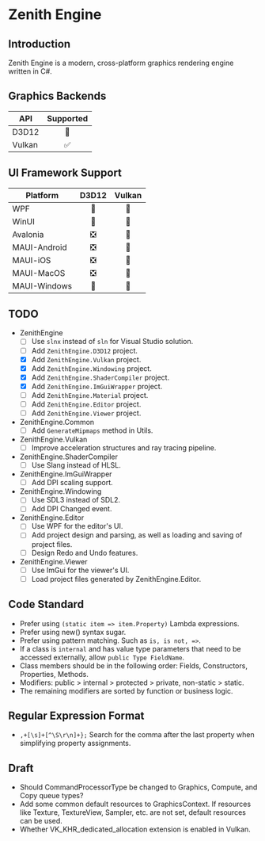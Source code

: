 ﻿# Zenith Engine

## Introduction
Zenith Engine is a modern, cross-platform graphics rendering engine written in C#.

## Graphics Backends
| API    | Supported |
| ---    | :-------: |
| D3D12  | 🚧 |
| Vulkan | ✅ |

## UI Framework Support
| Platform     | D3D12 | Vulkan |
| --------     | :---: | :----: |
| WPF          | 🚧 | 🚧 |
| WinUI        | 🚧 | 🚧 |
| Avalonia     | ❎ | 🚧 |
| MAUI-Android | ❎ | 🚧 |
| MAUI-iOS     | ❎ | 🚧 |
| MAUI-MacOS   | ❎ | 🚧 |
| MAUI-Windows | 🚧 | 🚧 |

## TODO
- ZenithEngine
	- [ ] Use `slnx` instead of `sln` for Visual Studio solution.
	- [ ] Add `ZenithEngine.D3D12` project.
	- [x] Add `ZenithEngine.Vulkan` project.
	- [x] Add `ZenithEngine.Windowing` project.
	- [x] Add `ZenithEngine.ShaderCompiler` project.
	- [x] Add `ZenithEngine.ImGuiWrapper` project.
	- [ ] Add `ZenithEngine.Material` project.
	- [ ] Add `ZenithEngine.Editor` project.
	- [ ] Add `ZenithEngine.Viewer` project.

- ZenithEngine.Common
	- [ ] Add `GenerateMipmaps` method in Utils.

- ZenithEngine.Vulkan
	- [ ] Improve acceleration structures and ray tracing pipeline.

- ZenithEngine.ShaderCompiler
	- [ ] Use Slang instead of HLSL.

- ZenithEngine.ImGuiWrapper
	- [ ] Add DPI scaling support.

- ZenithEngine.Windowing
	- [ ] Use SDL3 instead of SDL2.
	- [ ] Add DPI Changed event.

- ZenithEngine.Editor
	- [ ] Use WPF for the editor's UI. 
	- [ ] Add project design and parsing, as well as loading and saving of project files.
	- [ ] Design Redo and Undo features.

- ZenithEngine.Viewer
	- [ ] Use ImGui for the viewer's UI.
	- [ ] Load project files generated by ZenithEngine.Editor.

## Code Standard
- Prefer using `(static item => item.Property)` Lambda expressions.
- Prefer using new() syntax sugar.
- Prefer using pattern matching. Such as `is, is not, =>`.
- If a class is `internal` and has value type parameters that need to be accessed externally, allow `public Type FieldName`.
- Class members should be in the following order: Fields, Constructors, Properties, Methods.
- Modifiers: public > internal > protected > private, non-static > static.
- The remaining modifiers are sorted by function or business logic.

## Regular Expression Format
- `,+[\s]+[^\S\r\n]+};` Search for the comma after the last property when simplifying property assignments.

## Draft
- Should CommandProcessorType be changed to Graphics, Compute, and Copy queue types?
- Add some common default resources to GraphicsContext. If resources like Texture, TextureView, Sampler, etc. are not set, default resources can be used.
- Whether VK_KHR_dedicated_allocation extension is enabled in Vulkan.
